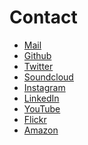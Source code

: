 # Contact

- <span class="icon icon-mail">[Mail](mailto:contact@alexandredubreuil.com)</span>
- <span class="icon icon-github">[Github](https://github.com/dubreuia)</span>
- <span class="icon icon-twitter">[Twitter](https://twitter.com/dubreuia)</span>
- <span class="icon icon-soundcloud">[Soundcloud](https://soundcloud.com/dubreuia)</span>
- <span class="icon icon-instagram">[Instagram](https://www.instagram.com/dubreuia0)</span>
- <span class="icon icon-linkedin">[LinkedIn](https://www.linkedin.com/in/alexandredubreuil)</span>
- <span class="icon icon-youtube">[YouTube](https://www.youtube.com/channel/UCUObC73e-3wAUs-FxYBnE2g/playlists)</span>
- <span class="icon icon-flickr">[Flickr](https://www.flickr.com/photos/186815729@N02/galleries)</span>
- <span class="icon icon-website">[Amazon](https://www.amazon.com/author/alexandredubreuil)</span>

